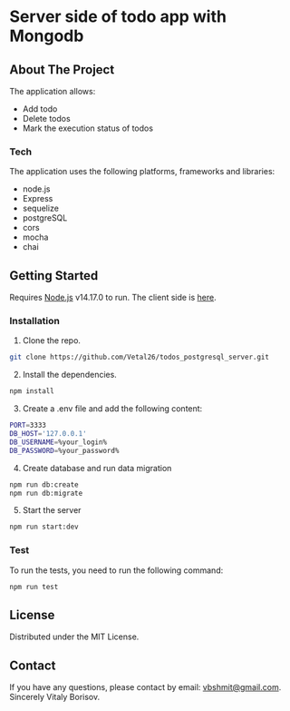 # Server side of todo app with Mongodb

## About The Project
The application allows:
- Add todo
- Delete todos
- Mark the execution status of todos

### Tech
The application uses the following platforms, frameworks and libraries:

- node.js
- Express
- sequelize
- postgreSQL
- cors
- mocha
- chai

## Getting Started
Requires [Node.js](https://nodejs.org/) v14.17.0 to run.
The client side is [here](https://github.com/Vetal26/todos_mongodb_client.git).

### Installation
1. Clone the repo.
```sh
git clone https://github.com/Vetal26/todos_postgresql_server.git
```

2. Install the dependencies.
```sh
npm install
```

3. Сreate a .env file and add the following content:
```sh
PORT=3333
DB_HOST='127.0.0.1'
DB_USERNAME=%your_login%
DB_PASSWORD=%your_password%
```

4. Create database and run data migration
```sh
npm run db:create
npm run db:migrate
```


5. Start the server
```sh
npm run start:dev
```
### Test
To run the tests, you need to run the following command:

```sh
npm run test
```

## License
Distributed under the MIT License.

## Contact
If you have any questions, please contact by email: vbshmit@gmail.com.
Sincerely Vitaly Borisov.